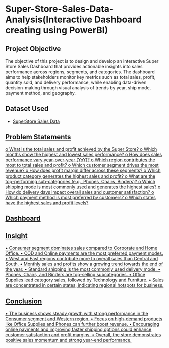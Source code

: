 # Super-Store-Sales-Data-Analysis(Interactive Dashboard creating using PowerBI)
## Project Objective
The objective of this project is to design and develop an interactive Super Store Sales Dashboard that provides actionable insights into sales performance across regions, segments, and categories. The dashboard aims to help stakeholders monitor key metrics such as total sales, profit, quantity sold, and delivery performance, while enabling data-driven decision-making through visual analysis of trends by year, ship mode, payment method, and geography.

## Dataset Used
- <a href="https://github.com/Sayali801/-Sales-Analysis-Dashboard/blob/main/SuperStore%20Sales%20DataSet.xlsx">SuperStore Sales Data

##  Problem Statements
o	What is the total sales and profit achieved by the Super Store?
o	Which months show the highest and lowest sales performance?
o	How does sales performance vary year-over-year (YoY)?
o	Which region contributes the most to total sales and profit?
o	Which customer segment drives the most revenue?
o	How does profit margin differ across these segments?
o	Which product category generates the highest sales and profit?
o	What are the top-performing sub-categories (e.g., Phones, Chairs, Binders)?
o	Which shipping mode is most commonly used and generates the highest sales?
o	How do delivery days impact overall sales and customer satisfaction?
o	Which payment method is most preferred by customers?
o	Which states have the highest sales and profit levels?

## Dashboard

## Insight
•	Consumer segment dominates sales compared to Corporate and Home Office.
•	COD and Online payments are the most preferred payment modes.
•	West and East regions contribute more to overall sales than Central and South.
•	Monthly sales and profits show a growing trend towards the end of the year.
•	Standard shipping is the most commonly used delivery mode.
•	Phones, Chairs, and Binders are top-selling subcategories.
•	Office Supplies lead category sales, followed by Technology and Furniture.
•	Sales are concentrated in certain states, indicating regional hotspots for business.

## Conclusion
•	The business shows steady growth with strong performance in the Consumer segment and Western region.
•	Focus on high-demand products like Office Supplies and Phones can further boost revenue.
•	Encouraging online payments and improving faster shipping options could enhance customer satisfaction and profit margins.
•	Overall, the store demonstrates positive sales momentum and strong year-end performance.

